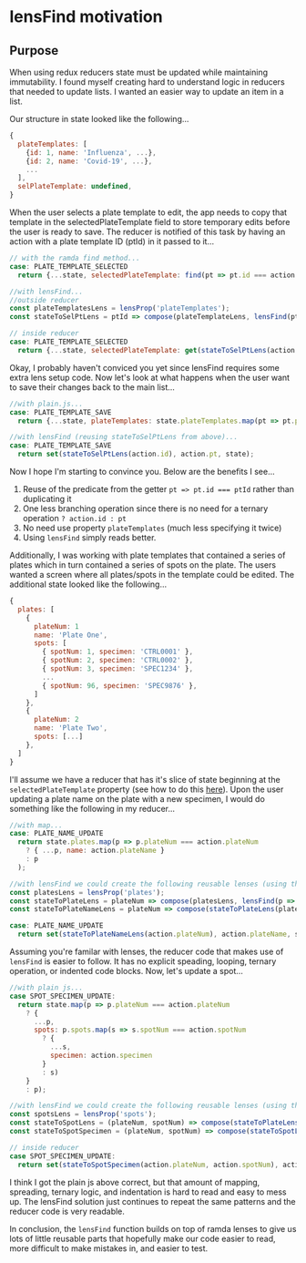 # lensFind motivation
## Purpose
When using redux reducers state must be updated while maintaining immutability.  I found myself creating hard to understand logic in reducers that needed to update lists.  I wanted an easier way to update an item in a list.  

Our structure in state looked like the following...

```js
{
  plateTemplates: [
    {id: 1, name: 'Influenza', ...},
    {id: 2, name: 'Covid-19', ...},
    ...
  ],
  selPlateTemplate: undefined,
}
```

When the user selects a plate template to edit, the app needs to copy that template in the selectedPlateTemplate field to store temporary edits before the user is ready to save.  The reducer is notified of this task by having an action with a plate template ID (ptId) in it passed to it...

```js
// with the ramda find method...
case: PLATE_TEMPLATE_SELECTED
  return {...state, selectedPlateTemplate: find(pt => pt.id === action.ptId, state.plateTemplates)};
```

```js
//with lensFind...
//outside reducer
const plateTemplatesLens = lensProp('plateTemplates');
const stateToSelPtLens = ptId => compose(plateTemplateLens, lensFind(pt => pt.id === ptId)); 

// inside reducer
case: PLATE_TEMPLATE_SELECTED
  return {...state, selectedPlateTemplate: get(stateToSelPtLens(action.ptId), state)};
```

Okay, I probably haven't conviced you yet since lensFind requires some extra lens setup code.  Now let's look at what happens when the user want to save their changes back to the main list...

```js
//with plain.js...
case: PLATE_TEMPLATE_SAVE
  return {...state, plateTemplates: state.plateTemplates.map(pt => pt.ptId === action.id ? action.pt : pt)};
```

```js
//with lensFind (reusing stateToSelPtLens from above)...	
case: PLATE_TEMPLATE_SAVE
  return set(stateToSelPtLens(action.id), action.pt, state);
```

Now I hope I'm starting to convince you.  Below are the benefits I see...
1) Reuse of the predicate from the getter `pt => pt.id === ptId` rather than duplicating it
2) One less branching operation since there is no need for a ternary operation `? action.id : pt`
3) No need use property `plateTemplates` (much less specifying it twice)
4) Using `lensFind` simply reads better.

Additionally, I was working with plate templates that contained a series of plates which in turn contained a series of spots on the plate.  The users wanted a screen where all plates/spots in the template could be edited.  The additional state looked like the following...

```js
{
  plates: [
    {
      plateNum: 1
      name: 'Plate One',
      spots: [
        { spotNum: 1, specimen: 'CTRL0001' },
        { spotNum: 2, specimen: 'CTRL0002' },
        { spotNum: 3, specimen: 'SPEC1234' },
        ...
        { spotNum: 96, specimen: 'SPEC9876' },
      ]
    },
    {
      plateNum: 2
      name: 'Plate Two',
      spots: [...]
    },
  ]
}
```

I'll assume we have a reducer that has it's slice of state beginning at the `selectedPlateTemplate` property (see how to do this [here](http://www.google.com)).  Upon the user updating a plate name on the plate with a new specimen, I would do something like the following in my reducer...

```js
//with map...
case: PLATE_NAME_UPDATE
  return state.plates.map(p => p.plateNum === action.plateNum
    ? { ...p, name: action.plateName } 
    : p
  );
```

```js
//with lensFind we could create the following reusable lenses (using the ramda lensProp, compose, and set functions)...	
const platesLens = lensProp('plates');
const stateToPlateLens = plateNum => compose(platesLens, lensFind(p => p.plateNum === plateNum));
const stateToPlateNameLens = plateNum => compose(stateToPlateLens(plateNum), lensProp('name'));

case: PLATE_NAME_UPDATE
  return set(stateToPlateNameLens(action.plateNum), action.plateName, state);
```

Assuming you're familar with lenses, the reducer code that makes use of `lensFind` is easier to follow.  It has no explicit speading, looping, ternary operation, or indented code blocks.  Now, let's update a spot...

```js
//with plain js...
case SPOT_SPECIMEN_UPDATE:
  return state.map(p => p.plateNum === action.plateNum
    ? {
      ...p,
      spots: p.spots.map(s => s.spotNum === action.spotNum 
        ? {
          ...s,
          specimen: action.specimen
        } 
        : s)
    } 
    : p);
```
```js
//with lensFind we could create the following reusable lenses (using the ramda lensProp, compose, and set functions)...	
const spotsLens = lensProp('spots');
const stateToSpotLens = (plateNum, spotNum) => compose(stateToPlateLens(plateNum), spotsLens, lensFind(s => s.spotNum === spotNum));
const stateToSpotSpecimen = (plateNum, spotNum) => compose(stateToSpotLens(plateNum, spotNum), lensProp('specimen'));

// inside reducer
case SPOT_SPECIMEN_UPDATE:
  return set(stateToSpotSpecimen(action.plateNum, action.spotNum), action.specimen, state);
```

I think I got the plain js above correct, but that amount of mapping, spreading, ternary logic, and indentation is hard to read and easy to mess up. The lensFind solution just continues to repeat the same patterns and the reducer code is very readable.

In conclusion, the `lensFind` function builds on top of ramda lenses to give us lots of little reusable parts that hopefully make our code easier to read, more difficult to make mistakes in, and easier to test. 
